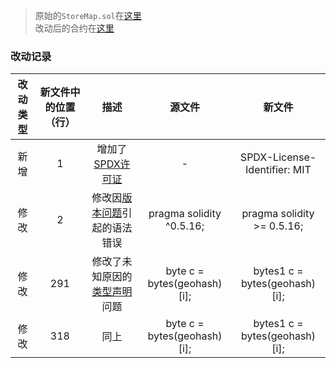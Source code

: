 > 原始的`StoreMap.sol`在[这里](../reference/investigation-cjzhuang2020/cjz_underg_2021_09/tree_blockchain/contracts/StoreMap.sol)  
> 改动后的合约在[这里]()
### 改动记录
|改动类型|新文件中的位置（行）|描述|源文件|新文件|
| :---: | :---: | :---: | :---: | :---: |
|新增|1|增加了[SPDX许可证](https://docs.soliditylang.org/en/v0.8.19/layout-of-source-files.html#spdx-license-identifier)|-|SPDX-License-Identifier: MIT|
|修改|2|修改因[版本问题](https://docs.soliditylang.org/en/v0.8.19/layout-of-source-files.html#pragmas)引起的语法错误|pragma solidity ^0.5.16;|pragma solidity >= 0.5.16;|
|修改|291|修改了未知原因的[类型声明](https://docs.soliditylang.org/en/v0.8.19/types.html#fixed-size-byte-arrays)问题|byte c = bytes(geohash)[i];|bytes1 c = bytes(geohash)[i];|
|修改|318|同上|byte c = bytes(geohash)[i];|bytes1 c = bytes(geohash)[i];|